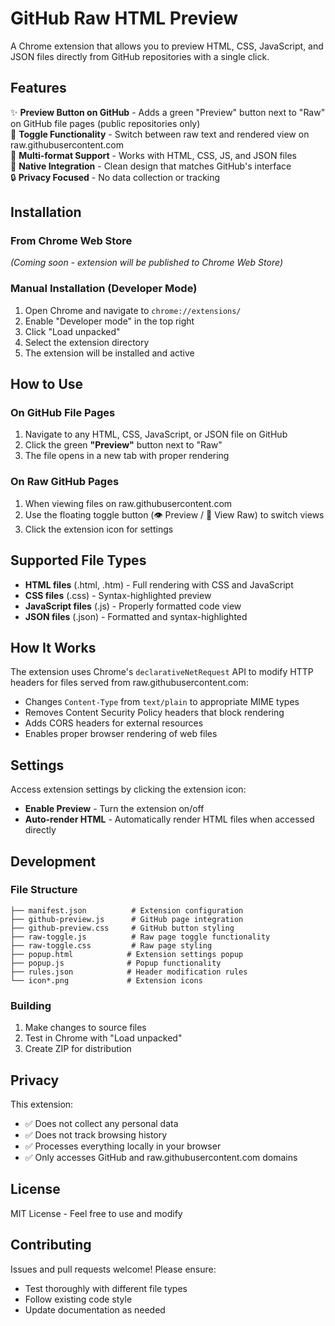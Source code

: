 # GitHub Raw HTML Preview

A Chrome extension that allows you to preview HTML, CSS, JavaScript, and JSON files directly from GitHub repositories with a single click.

## Features

✨ **Preview Button on GitHub** - Adds a green "Preview" button next to "Raw" on GitHub file pages (public repositories only)  
🔄 **Toggle Functionality** - Switch between raw text and rendered view on raw.githubusercontent.com  
📁 **Multi-format Support** - Works with HTML, CSS, JS, and JSON files  
🎨 **Native Integration** - Clean design that matches GitHub's interface  
🔒 **Privacy Focused** - No data collection or tracking  

## Installation

### From Chrome Web Store
*(Coming soon - extension will be published to Chrome Web Store)*

### Manual Installation (Developer Mode)
1. Open Chrome and navigate to `chrome://extensions/`
2. Enable "Developer mode" in the top right
3. Click "Load unpacked"
4. Select the extension directory
5. The extension will be installed and active

## How to Use

### On GitHub File Pages
1. Navigate to any HTML, CSS, JavaScript, or JSON file on GitHub
2. Click the green **"Preview"** button next to "Raw"
3. The file opens in a new tab with proper rendering

### On Raw GitHub Pages
1. When viewing files on raw.githubusercontent.com
2. Use the floating toggle button (👁️ Preview / 📄 View Raw) to switch views
3. Click the extension icon for settings

## Supported File Types

- **HTML files** (.html, .htm) - Full rendering with CSS and JavaScript
- **CSS files** (.css) - Syntax-highlighted preview
- **JavaScript files** (.js) - Properly formatted code view
- **JSON files** (.json) - Formatted and syntax-highlighted

## How It Works

The extension uses Chrome's `declarativeNetRequest` API to modify HTTP headers for files served from raw.githubusercontent.com:

- Changes `Content-Type` from `text/plain` to appropriate MIME types
- Removes Content Security Policy headers that block rendering
- Adds CORS headers for external resources
- Enables proper browser rendering of web files

## Settings

Access extension settings by clicking the extension icon:
- **Enable Preview** - Turn the extension on/off
- **Auto-render HTML** - Automatically render HTML files when accessed directly

## Development

### File Structure
```
├── manifest.json          # Extension configuration
├── github-preview.js      # GitHub page integration
├── github-preview.css     # GitHub button styling
├── raw-toggle.js          # Raw page toggle functionality
├── raw-toggle.css         # Raw page styling
├── popup.html            # Extension settings popup
├── popup.js              # Popup functionality
├── rules.json            # Header modification rules
└── icon*.png             # Extension icons
```

### Building
1. Make changes to source files
2. Test in Chrome with "Load unpacked"
3. Create ZIP for distribution

## Privacy

This extension:
- ✅ Does not collect any personal data
- ✅ Does not track browsing history
- ✅ Processes everything locally in your browser
- ✅ Only accesses GitHub and raw.githubusercontent.com domains

## License

MIT License - Feel free to use and modify

## Contributing

Issues and pull requests welcome! Please ensure:
- Test thoroughly with different file types
- Follow existing code style
- Update documentation as needed

